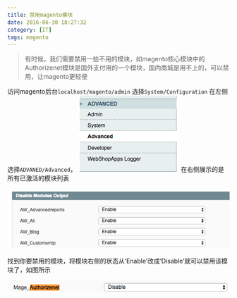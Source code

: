 ```yaml
---
title: 禁用magento模块
date: 2016-06-30 18:27:32
category: [IT]
tags: magento
---
```



> 有时候，我们需要禁用一些不用的模块，如magento核心模块中的Authorizenet模块是国外支付用的一个模块，国内商城是用不上的，可以禁用，让magento更轻便

访问magento后台`localhost/magento/admin`
选择`System/Configuration`
在左侧选择`ADVANED/Advanced`，
![Paste_Image.png](disable-module-in-magento/1240-20181016225740190.png)
在右侧展示的是所有已激活的模块列表

![](disable-module-in-magento/1240-20181016225743643.png)

找到你要禁用的模块，将模块右侧的状态从‘Enable’改成‘Disable’就可以禁用该模块了，如图所示

![](disable-module-in-magento/1240-20181016225747141.png)
